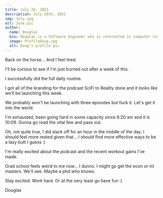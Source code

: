 ```yaml
---
title: July 26, 2021
description: July 26th, 2021
img: July.jpg
alt: June pic
author:
  name: Douglas
  bio: Douglas is a Software Engineer who is interested in computer vision and our quest for strong AI. He also is constantly looking for ways to push the envelope of his personal mental and physical fitness.
  image: ProfileDoug.jpg
  alt: Doug's profile pic
---
```


Back on the horse...
And I feel tired.

I'll be curious to see if I'm just burned out after a week of this.

I successfully did the full daily routine.

I got all of the branding for the podcast SciFi to Reality done and it looks like we'll be launching this week.

We probably won't be launching with three episodes but fuck it. Let's get it into the world.

I'm exhausted, been going hard in some capacity since 6:20 am and it is 10:09. Gonna go read the vital few and pass out.

Oh, not quite true, I did slack off for an hour in the middle of the day. I should feel more rested given that... I should find more effective ways to be a lazy butt I guess :)

I'm really excited about the podcast and the recent workout gains I've made. 

Grad school feels weird to me now... I dunno. I might go get the econ or ml masters. We'll see. Maybe a phd who knows.

Stay excited. Work hard. Or at the very least go have fun :)

Douglas
